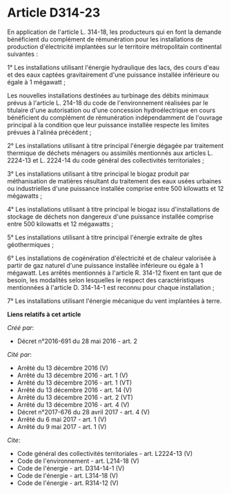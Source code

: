 # Article D314-23

En application de l'article L. 314-18, les producteurs qui en font la demande bénéficient du complément de rémunération pour
les installations de production d'électricité implantées sur le territoire métropolitain continental suivantes : 

1° Les installations utilisant l'énergie hydraulique des lacs, des cours d'eau et des eaux captées gravitairement d'une
puissance installée inférieure ou égale à 1 mégawatt ; 

Les nouvelles installations destinées au turbinage des débits minimaux prévus à l'article L. 214-18 du code de
l'environnement réalisées par le titulaire d'une autorisation ou d'une concession hydroélectrique en cours bénéficient du
complément de rémunération indépendamment de l'ouvrage principal à la condition que leur puissance installée respecte les
limites prévues à l'alinéa précédent ; 

2° Les installations utilisant à titre principal l'énergie dégagée par traitement thermique de déchets ménagers ou assimilés
mentionnés aux articles L. 2224-13 et L. 2224-14 du code général des collectivités territoriales ; 

3° Les installations utilisant à titre principal le biogaz produit par méthanisation de matières résultant du traitement des
eaux usées urbaines ou industrielles d'une puissance installée comprise entre 500 kilowatts et 12 mégawatts ; 

4° Les installations utilisant à titre principal le biogaz issu d'installations de stockage de déchets non dangereux d'une
puissance installée comprise entre 500 kilowatts et 12 mégawatts ; 

5° Les installations utilisant à titre principal l'énergie extraite de gîtes géothermiques ; 

6° Les installations de cogénération d'électricité et de chaleur valorisée à partir de gaz naturel d'une puissance installée
inférieure ou égale à 1 mégawatt. Les arrêtés mentionnés à l'article R. 314-12 fixent en tant que de besoin, les modalités
selon lesquelles le respect des caractéristiques mentionnées à l'article D. 314-14-1 est reconnu pour chaque installation ; 

7° Les installations utilisant l'énergie mécanique du vent implantées à terre.

**Liens relatifs à cet article**

_Créé par_:

  - Décret n°2016-691 du 28 mai 2016 - art. 2

_Cité par_:

  - Arrêté du 13 décembre 2016 (V)
  - Arrêté du 13 décembre 2016 - art. 1 (V)
  - Arrêté du 13 décembre 2016 - art. 1 (VT)
  - Arrêté du 13 décembre 2016 - art. 14 (V)
  - Arrêté du 13 décembre 2016 - art. 2 (VT)
  - Arrêté du 13 décembre 2016 - art. 4 (V)
  - Décret n°2017-676 du 28 avril 2017 - art. 4 (V)
  - Arrêté du 6 mai 2017 - art. 1 (V)
  - Arrêté du 9 mai 2017 - art. 1 (V)

_Cite_:

  - Code général des collectivités territoriales - art. L2224-13 (V)
  - Code de l'environnement - art. L214-18 (V)
  - Code de l'énergie - art. D314-14-1 (V)
  - Code de l'énergie - art. L314-18 (V)
  - Code de l'énergie - art. R314-12 (V)
